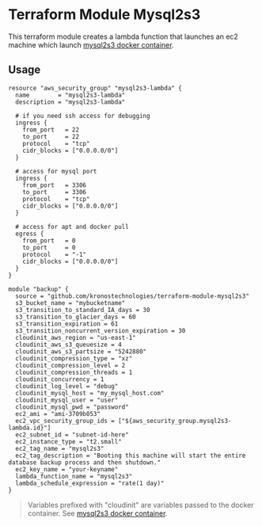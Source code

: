 # Terraform Module Mysql2s3

This terraform module creates a lambda function that launches an ec2 machine which launch [mysql2s3 docker container](https://github.com/kronostechnologies/docker-mysql2s3).

## Usage

```
resource "aws_security_group" "mysql2s3-lambda" {
  name        = "mysql2s3-lambda"
  description = "mysql2s3-lambda"

  # if you need ssh access for debugging
  ingress {
    from_port   = 22
    to_port     = 22
    protocol    = "tcp"
    cidr_blocks = ["0.0.0.0/0"]
  }

  # access for mysql port
  ingress {
    from_port   = 3306
    to_port     = 3306
    protocol    = "tcp"
    cidr_blocks = ["0.0.0.0/0"]
  }

  # access for apt and docker pull
  egress {
    from_port   = 0
    to_port     = 0
    protocol    = "-1"
    cidr_blocks = ["0.0.0.0/0"]
  }
}

module "backup" {
  source = "github.com/kronostechnologies/terraform-module-mysql2s3"
  s3_bucket_name = "mybucketname"
  s3_transition_to_standard_IA_days = 30
  s3_transition_to_glacier_days = 60
  s3_transition_expiration = 61
  s3_transition_noncurrent_version_expiration = 30
  cloudinit_aws_region = "us-east-1"
  cloudinit_aws_s3_queuesize = 4
  cloudinit_aws_s3_partsize = "5242880"
  cloudinit_compression_type = "xz"
  cloudinit_compression_level = 2
  cloudinit_compression_threads = 1
  cloudinit_concurrency = 1
  cloudinit_log_level = "debug"
  cloudinit_mysql_host = "my_mysql_host.com"
  cloudinit_mysql_user = "user"
  cloudinit_mysql_pwd = "password"
  ec2_ami = "ami-3709b053"
  ec2_vpc_security_group_ids = ["${aws_security_group.mysql2s3-lambda.id}"]
  ec2_subnet_id = "subnet-id-here"
  ec2_instance_type = "t2.small"
  ec2_tag_name = "mysql2s3"
  ec2_tag_description = "Booting this machine will start the entire database backup process and then shutdown."
  ec2_key_name = "your-keyname"
  lambda_function_name = "mysql2s3"
  lambda_schedule_expression = "rate(1 day)"
}
```

> Variables prefixed with "cloudinit" are variables passed to the docker container. See [mysql2s3 docker container](https://github.com/kronostechnologies/docker-mysql2s3).

